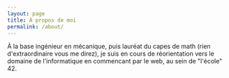 ```yaml
---
layout: page
title: À propos de moi
permalink: /about/
---
```


À la base ingénieur en mécanique, puis lauréat du capes de math (rien d'extraordinaire vous me direz), je suis en cours de réorientation vers le domaine de l'informatique en commencant par le web, au sein de "l'école" 42.
